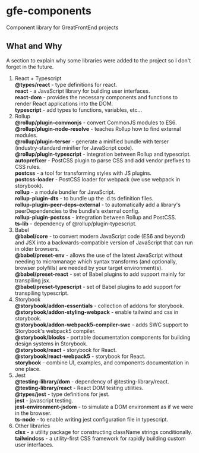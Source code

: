 # gfe-components

Component library for GreatFrontEnd projects

## What and Why

A section to explain why some libraries were added to the project so I don't forget in the future.

1. React + Typescript
   </br>
   **@types/react** - type definitions for react.
   </br>
   **react** - a JavaScript library for building user interfaces.
   </br>
   **react-dom** - provides the necessary components and functions to render React applications into the DOM.
   </br>
   **typescript** - add types to functions, variables, etc...
2. Rollup
   </br>
   **@rollup/plugin-commonjs** - convert CommonJS modules to ES6.
   </br>
   **@rollup/plugin-node-resolve** - teaches Rollup how to find external modules.
   </br>
   **@rollup/plugin-terser** - generate a minified bundle with terser (industry-standard minifier for JavaScript code).
   </br>
   **@rollup/plugin-typescript** - integration between Rollup and typescript.
   </br>
   **autoprefixer** - PostCSS plugin to parse CSS and add vendor prefixes to CSS rules.
   </br>
   **postcss** - a tool for transforming styles with JS plugins.
   </br>
   **postcss-loader** - PostCSS loader for webpack (we use webpack in storybook).
   </br>
   **rollup** - a module bundler for JavaScript.
   </br>
   **rollup-plugin-dts** - to bundle up the .d.ts definition files.
   </br>
   **rollup-plugin-peer-deps-external** - to automatically add a library's peerDependencies to the bundle's external config.
   </br>
   **rollup-plugin-postcss** - integration between Rollup and PostCSS.
   </br>
   **ts-lib** - dependency of @rollup/plugin-typescript.
3. Babel
   </br>
   **@babel/core** - to convert modern JavaScript code (ES6 and beyond) and JSX into a backwards-compatible version of JavaScript that can run in older browsers.
   </br>
   **@babel/preset-env** - allows the use of the latest JavaScript without needing to micromanage which syntax transforms (and optionally, browser polyfills) are needed by your target environment(s).
   </br>
   **@babel/preset-react** - set of Babel plugins to add support mainly for transpiling jsx.
   </br>
   **@babel/preset-typescript** - set of Babel plugins to add support for transpiling typescript.
4. Storybook
   </br>
   **@storybook/addon-essentials** - collection of addons for storybook.
   </br>
   **@storybook/addon-styling-webpack** - enable tailwind and css in storybook.
   </br>
   **@storybook/addon-webpack5-compiler-swc** - adds SWC support to Storybook's webpack5 compiler.
   </br>
   **@storybook/blocks** - portable documentation components for building design systems in Storybook.
   </br>
   **@storybook/react** - storybook for React.
   </br>
   **@storybook/react-webpack5** - storybook for React.
   </br>
   **storybook** - combine UI, examples, and components documentation in one place.
5. Jest
   </br>
   **@testing-library/dom** - dependency of @testing-library/react.
   </br>
   **@testing-library/react** - React DOM testing utilities.
   </br>
   **@types/jest** - type definitions for jest.
   </br>
   **jest** - javascript testing.
   </br>
   **jest-environment-jsdom** - to simulate a DOM environment as if we were in the browser.
   </br>
   **ts-node** - to enable writing jest configuration file in typescript.
6. Other libraries
   </br>
   **clsx** - a utility package for constructing className strings conditionally.
   </br>
   **tailwindcss** - a utility-first CSS framework for rapidly building custom user interfaces.
